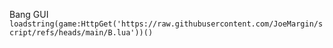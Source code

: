 Bang GUI 
```loadstring(game:HttpGet('https://raw.githubusercontent.com/JoeMargin/script/refs/heads/main/B.lua'))()```
